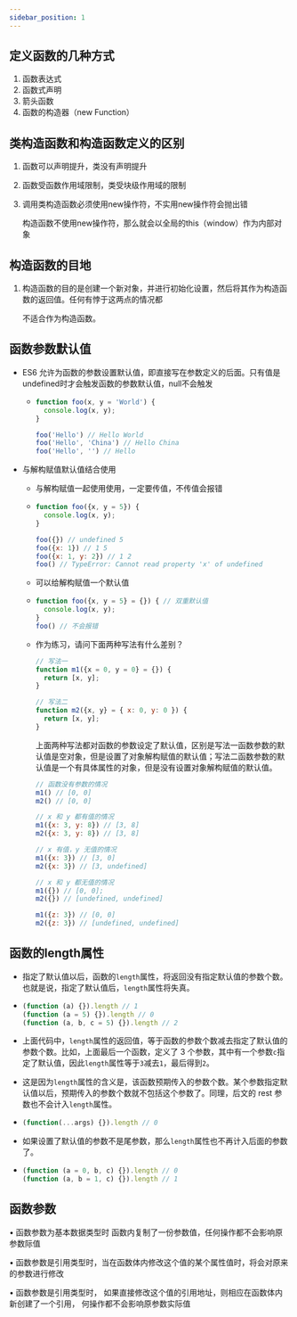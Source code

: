 ```yaml
---
sidebar_position: 1
---
```


## 定义函数的几种方式

1. 函数表达式
2. 函数式声明
3. 箭头函数
4. 函数的构造器（new Function）

## 类构造函数和构造函数定义的区别

1. 函数可以声明提升，类没有声明提升

2. 函数受函数作用域限制，类受块级作用域的限制

3. 调用类构造函数必须使用new操作符，不实用new操作符会抛出错

   构造函数不使用new操作符，那么就会以全局的this（window）作为内部对象

## 构造函数的目地

1. 构造函数的目的是创建一个新对象，并进行初始化设置，然后将其作为构造函数的返回值。任何有悖于这两点的情况都 

   不适合作为构造函数。 

## 函数参数默认值

- ES6 允许为函数的参数设置默认值，即直接写在参数定义的后面。只有值是undefined时才会触发函数的参数默认值，null不会触发

  - ```js
    function foo(x, y = 'World') {
      console.log(x, y);
    }
    
    foo('Hello') // Hello World
    foo('Hello', 'China') // Hello China
    foo('Hello', '') // Hello
    ```

- 与解构赋值默认值结合使用

  - 与解构赋值一起使用使用，一定要传值，不传值会报错

  - ```js
    function foo({x, y = 5}) {
      console.log(x, y);
    }
    
    foo({}) // undefined 5
    foo({x: 1}) // 1 5
    foo({x: 1, y: 2}) // 1 2
    foo() // TypeError: Cannot read property 'x' of undefined
    ```

  - 可以给解构赋值一个默认值

  - ```js
    function foo({x, y = 5} = {}) { // 双重默认值
      console.log(x, y);
    }
    foo() // 不会报错
    ```

  - 作为练习，请问下面两种写法有什么差别？

    ```javascript
    // 写法一
    function m1({x = 0, y = 0} = {}) {
      return [x, y];
    }
    
    // 写法二
    function m2({x, y} = { x: 0, y: 0 }) {
      return [x, y];
    }
    ```

    上面两种写法都对函数的参数设定了默认值，区别是写法一函数参数的默认值是空对象，但是设置了对象解构赋值的默认值；写法二函数参数的默认值是一个有具体属性的对象，但是没有设置对象解构赋值的默认值。

    ```javascript
    // 函数没有参数的情况
    m1() // [0, 0]
    m2() // [0, 0]
    
    // x 和 y 都有值的情况
    m1({x: 3, y: 8}) // [3, 8]
    m2({x: 3, y: 8}) // [3, 8]
    
    // x 有值，y 无值的情况
    m1({x: 3}) // [3, 0]
    m2({x: 3}) // [3, undefined]
    
    // x 和 y 都无值的情况
    m1({}) // [0, 0];
    m2({}) // [undefined, undefined]
    
    m1({z: 3}) // [0, 0]
    m2({z: 3}) // [undefined, undefined]
    ```

## 函数的length属性

- 指定了默认值以后，函数的`length`属性，将返回没有指定默认值的参数个数。也就是说，指定了默认值后，`length`属性将失真。

- ```js
  (function (a) {}).length // 1
  (function (a = 5) {}).length // 0
  (function (a, b, c = 5) {}).length // 2
  ```

- 上面代码中，`length`属性的返回值，等于函数的参数个数减去指定了默认值的参数个数。比如，上面最后一个函数，定义了 3 个参数，其中有一个参数`c`指定了默认值，因此`length`属性等于`3`减去`1`，最后得到`2`。

- 这是因为`length`属性的含义是，该函数预期传入的参数个数。某个参数指定默认值以后，预期传入的参数个数就不包括这个参数了。同理，后文的 rest 参数也不会计入`length`属性。

- ```js
  (function(...args) {}).length // 0
  ```

- 如果设置了默认值的参数不是尾参数，那么`length`属性也不再计入后面的参数了。

- ```js
  (function (a = 0, b, c) {}).length // 0
  (function (a, b = 1, c) {}).length // 1
  ```

## 函数参数

• 函数参数为基本数据类型时 函数内复制了一份参数值，任何操作都不会影响原参数际值

• 函数参数是引用类型时，当在函数体内修改这个值的某个属性值时，将会对原来的参数进行修改

• 函数参数是引用类型时， 如果直接修改这个值的引用地址，则相应在函数体内新创建了一个引用， 何操作都不会影响原参数实际值